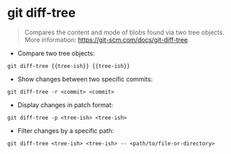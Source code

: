 # git diff-tree

> Compares the content and mode of blobs found via two tree objects.
> More information: <https://git-scm.com/docs/git-diff-tree>.

- Compare two tree objects:

`git diff-tree {{tree-ish}} {{tree-ish}}`

- Show changes between two specific commits:

`git diff-tree -r <commit> <commit>`

- Display changes in patch format:

`git diff-tree -p <tree-ish> <tree-ish>`

- Filter changes by a specific path:

`git diff-tree <tree-ish> <tree-ish> -- <path/to/file-or-directory>`
